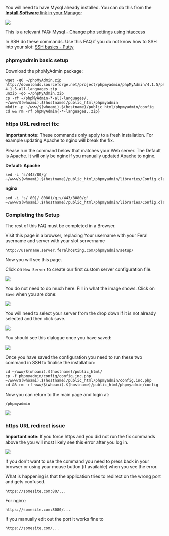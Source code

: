 
You will need to have Mysql already installed. You can do this from the [**Install Software** link in your Manager](https://www.feralhosting.com/manager/)

![](https://raw.github.com/feralhosting/feralfilehosting/master/Feral%20Wiki/0%20Generic/installmysql.png)

This is a relevant FAQ: [Mysql - Change php settings using htaccess](https://www.feralhosting.com/faq/view?question=213)

In SSH do these commands. Use this FAQ if you do not know how to SSH into your slot: [SSH basics - Putty](https://www.feralhosting.com/faq/view?question=12)

### phpmyadmin basic setup

Download the phpMyAdmin package:

~~~
wget -qO ~/phpMyAdmin.zip http://downloads.sourceforge.net/project/phpmyadmin/phpMyAdmin/4.1.5/phpMyAdmin-4.1.5-all-languages.zip
unzip -qo ~/phpMyAdmin.zip 
cp -rf ~/phpMyAdmin-*-all-languages/. ~/www/$(whoami).$(hostname)/public_html/phpmyadmin
mkdir -p ~/www/$(whoami).$(hostname)/public_html/phpmyadmin/config
cd && rm -rf phpMyAdmin{-*-languages,.zip}
~~~

### https URL redirect fix:

**Important note:** These commands only apply to a fresh installation. For example updating Apache to nginx will break the fix.

Please run the command below that matches your Web server. The Default is Apache. It will only be nginx if you manually updated Apache to nginx.

**Default: Apache**

~~~
sed -i 's/443/80/g' ~/www/$(whoami).$(hostname)/public_html/phpmyadmin/libraries/Config.class.php
~~~

**nginx**

~~~
sed -i 's/ 80)/ 8080)/g;s/443/8080/g' ~/www/$(whoami).$(hostname)/public_html/phpmyadmin/libraries/Config.class.php
~~~

### Completing the Setup

The rest of this FAQ must be completed in a Browser.

Visit this page in a browser, replacing Your username with your Feral username and server with your slot servername

~~~
http://username.server.feralhosting.com/phpmyadmin/setup/
~~~

Now you will see this page.

Click on `New Server` to create our first custom server configuration file.

![](https://raw.github.com/feralhosting/feralfilehosting/master/Feral%20Wiki/HTTP/phpmyadmin%20-%20MySQL%20Administration/1.png)

You do not need to do much here. Fill in what the image shows. Click on `Save` when you are done:

![](https://raw.github.com/feralhosting/feralfilehosting/master/Feral%20Wiki/HTTP/phpmyadmin%20-%20MySQL%20Administration/2.png)

You will need to select your server from the drop down if it is not already selected and then click save.

![](https://raw.github.com/feralhosting/feralfilehosting/master/Feral%20Wiki/HTTP/phpmyadmin%20-%20MySQL%20Administration/3.png)

You should see this dialogue once you have saved:

![](https://raw.github.com/feralhosting/feralfilehosting/master/Feral%20Wiki/HTTP/phpmyadmin%20-%20MySQL%20Administration/4.png)

Once you have saved the configuration you need to run these two command in SSH to finalise the installation:

~~~
cd ~/www/$(whoami).$(hostname)/public_html/
cp -f phpmyadmin/config/config.inc.php ~/www/$(whoami).$(hostname)/public_html/phpmyadmin/config.inc.php
cd && rm -rf www/$(whoami).$(hostname)/public_html/phpmyadmin/config
~~~

Now you can return to the main page and login at:

~~~
/phpmyadmin
~~~

![](https://raw.github.com/feralhosting/feralfilehosting/master/Feral%20Wiki/HTTP/phpmyadmin%20-%20MySQL%20Administration/5.png)

### https URL redirect issue

**Important note:** If you force https and you did not run the fix commands above the you will most likely see this error after you log in.

![](https://raw.github.com/feralhosting/feralfilehosting/master/Feral%20Wiki/HTTP/phpmyadmin%20-%20MySQL%20Administration/6.png)

If you don't want to use the command you need to press back in your browser or using your mouse button (if available) when you see the error.

What is happening is that the application tries to redirect on the wrong port and gets confused.

~~~
https://somesite.com:80/...
~~~

For nginx:

```
https://somesite.com:8080/...
```

If you manually edit out the port it works fine to

```
https://somesite.com/...
```



